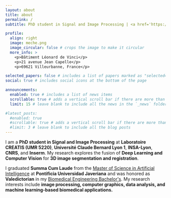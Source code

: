 ```yaml
---
layout: about
title: about
permalink: /
subtitle: PhD student in Signal and Image Processing | <a href='https://www.creatis.insa-lyon.fr/site/fr'>Laboratoire CREATIS</a> | <a href='https://www.creatis.insa-lyon.fr/site/fr/equipe-de-recherche/myriad'>MYRIAD team</a> | Université Claude Bernard Lyon I 

profile:
  align: right
  image: meche.png
  image_circular: false # crops the image to make it circular
  more_info: >
    <p>Bâtiment Léonard de Vinci</p>
    <p>21 avenue Jean Capelle</p>
    <p>69621 Villeurbanne, France</p>

selected_papers: false # includes a list of papers marked as "selected={true}"
social: true # includes social icons at the bottom of the page

announcements:
  enabled: true # includes a list of news items
  scrollable: true # adds a vertical scroll bar if there are more than 3 news items
  limit: 15 # leave blank to include all the news in the `_news` folder

#latest_posts:
  #enabled: true
  #scrollable: true # adds a vertical scroll bar if there are more than 3 new posts items
  #limit: 3 # leave blank to include all the blog posts
---
```



I am a **PhD student in Signal and Image Processing** at **Laboratoire CREATIS (UMR 5220)**, **Université Claude Bernard Lyon 1**, **INSA-Lyon**, **CNRS**, and **Inserm**. My research explores the fusion of **Deep Learning and Computer Vision** for **3D image segmentation and registration**. 

I graduated **Summa Cum Laude** from the [Master of Science in Artificial Intelligence](https://www.javeriana.edu.co/maestria-inteligencia-artificial) at **Pontificia Universidad Javeriana** and was honored as **Valedictorian** in my [Biomedical Engineering Bachelor's](https://www.escuelaing.edu.co/es/programas/ingenieria-biomedica/). My research interests include **image processing, computer graphics, data analysis, and machine learning-based biomedical applications.**
